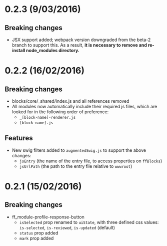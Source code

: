 # 0.2.3 (9/03/2016)

## Breaking changes
- JSX support added; webpack version downgraded from the beta-2 branch to support this. As a result, **it is necessary to remove and re-install node_modules directory.**


# 0.2.2 (16/02/2016)

## Breaking changes
- blocks/core/_shared/index.js and all references removed
- All modules now automatically include their required js files, which are looked for in the following order of preference:
    - `_[block-name]-renderer.js`
    - `[block-name].js`

## Features
- New swig filters added to `augmentedSwig.js` to support the above changes: 
    - `jsEntry` (the name of the entry file, to access properties on `ffBlocks`) 
    - `jsUrlPath` (the path to the entry file relative to `wwwroot`)

# 0.2.1 (15/02/2016)

## Breaking changes
- ff_module-profile-response-button 
    - `isSelected` prop renamed to `uiState`, with three defined css values: `is-selected`, `is-reviewed`, `is-updated` (default)
    - `status` prop added
    - `mark` prop added
